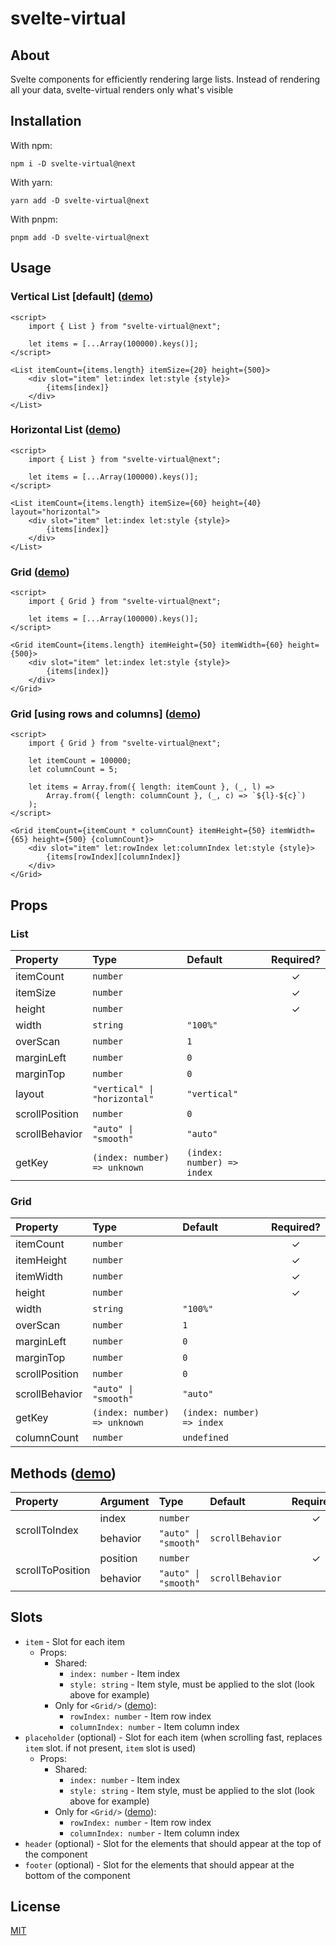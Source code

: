# svelte-virtual

## About

Svelte components for efficiently rendering large lists. Instead of rendering all your data, svelte-virtual renders only what's visible

## Installation

With npm:

```
npm i -D svelte-virtual@next
```

With yarn:

```
yarn add -D svelte-virtual@next
```

With pnpm:

```
pnpm add -D svelte-virtual@next
```

## Usage

### Vertical List [default] ([demo](https://svelte.dev/repl/70b159e914024f869180c28b8e7eb92d))

```svelte
<script>
	import { List } from "svelte-virtual@next";

	let items = [...Array(100000).keys()];
</script>

<List itemCount={items.length} itemSize={20} height={500}>
	<div slot="item" let:index let:style {style}>
		{items[index]}
	</div>
</List>
```

### Horizontal List ([demo](https://svelte.dev/repl/160a5bf2e2a8484c8ffd03b219f5eb27))

```svelte
<script>
	import { List } from "svelte-virtual@next";

	let items = [...Array(100000).keys()];
</script>

<List itemCount={items.length} itemSize={60} height={40} layout="horizontal">
	<div slot="item" let:index let:style {style}>
		{items[index]}
	</div>
</List>
```

### Grid ([demo](https://svelte.dev/repl/8e2b877da06c4532ae50482236abbcac))

```svelte
<script>
	import { Grid } from "svelte-virtual@next";

	let items = [...Array(100000).keys()];
</script>

<Grid itemCount={items.length} itemHeight={50} itemWidth={60} height={500}>
	<div slot="item" let:index let:style {style}>
		{items[index]}
	</div>
</Grid>
```

### Grid [using rows and columns] ([demo](https://svelte.dev/repl/1b2b8cdcb6674f2c8a9e434009f6df3b))

```svelte
<script>
	import { Grid } from "svelte-virtual@next";

	let itemCount = 100000;
	let columnCount = 5;

	let items = Array.from({ length: itemCount }, (_, l) =>
		Array.from({ length: columnCount }, (_, c) => `${l}-${c}`)
	);
</script>

<Grid itemCount={itemCount * columnCount} itemHeight={50} itemWidth={65} height={500} {columnCount}>
	<div slot="item" let:rowIndex let:columnIndex let:style {style}>
		{items[rowIndex][columnIndex]}
	</div>
</Grid>
```

## Props

### List

| Property       | Type                         | Default                    | Required? |
| :------------- | :--------------------------- | :------------------------- | :-------: |
| itemCount      | `number`                     |                            |     ✓     |
| itemSize       | `number`                     |                            |     ✓     |
| height         | `number`                     |                            |     ✓     |
| width          | `string`                     | `"100%"`                   |           |
| overScan       | `number`                     | `1`                        |           |
| marginLeft     | `number`                     | `0`                        |           |
| marginTop      | `number`                     | `0`                        |           |
| layout         | `"vertical" \| "horizontal"` | `"vertical"`               |           |
| scrollPosition | `number`                     | `0`                        |           |
| scrollBehavior | `"auto" \| "smooth"`         | `"auto"`                   |           |
| getKey         | `(index: number) => unknown` | `(index: number) => index` |           |

### Grid

| Property       | Type                         | Default                    | Required? |
| :------------- | :--------------------------- | :------------------------- | :-------: |
| itemCount      | `number`                     |                            |     ✓     |
| itemHeight     | `number`                     |                            |     ✓     |
| itemWidth      | `number`                     |                            |     ✓     |
| height         | `number`                     |                            |     ✓     |
| width          | `string`                     | `"100%"`                   |           |
| overScan       | `number`                     | `1`                        |           |
| marginLeft     | `number`                     | `0`                        |           |
| marginTop      | `number`                     | `0`                        |           |
| scrollPosition | `number`                     | `0`                        |           |
| scrollBehavior | `"auto" \| "smooth"`         | `"auto"`                   |           |
| getKey         | `(index: number) => unknown` | `(index: number) => index` |           |
| columnCount    | `number`                     | `undefined`                |           |

## Methods ([demo](https://svelte.dev/repl/8efc42f67dc5493aabe465c589af62e7))

<table>
	<thead>
		<tr>
			<th align="left">Property</th>
			<th align="left">Argument</th>
			<th align="left">Type</th>
			<th align="left">Default</th>
			<th align="center">Required?</th>
		</tr>
	</thead>
	<tbody>
		<tr>
			<td rowspan="3">scrollToIndex</td>
		</tr>
		<tr>
			<td>index</td>
			<td><code>number</code></td>
			<td></td>
			<td align="center">✓</td>
		</tr>
		<tr>
			<td>behavior</td>
			<td><code>"auto" | "smooth"</code></td>
			<td><code>scrollBehavior</code></td>
			<td align="center"></td>
		</tr>
		<tr>
			<td rowspan="3">scrollToPosition</td>
		</tr>
		<tr>
			<td>position</td>
			<td><code>number</code></td>
			<td></td>
			<td align="center">✓</td>
		</tr>
		<tr>
			<td>behavior</td>
			<td><code>"auto" | "smooth"</code></td>
			<td><code>scrollBehavior</code></td>
			<td align="center"></td>
		</tr>
	</tbody>
</table>

## Slots

-   `item` - Slot for each item
    -   Props:
        -   Shared:
            -   `index: number` - Item index
            -   `style: string` - Item style, must be applied to the slot (look above for example)
        -   Only for `<Grid/>` ([demo](#grid-using-rows-and-columns-demo)):
            -   `rowIndex: number` - Item row index
            -   `columnIndex: number` - Item column index
-   `placeholder` (optional) - Slot for each item (when scrolling fast, replaces `item` slot. if not present, `item` slot is used)
    -   Props:
        -   Shared:
            -   `index: number` - Item index
            -   `style: string` - Item style, must be applied to the slot (look above for example)
        -   Only for `<Grid/>` ([demo](#grid-using-rows-and-columns-demo)):
            -   `rowIndex: number` - Item row index
            -   `columnIndex: number` - Item column index
-   `header` (optional) - Slot for the elements that should appear at the top of the component
-   `footer` (optional) - Slot for the elements that should appear at the bottom of the component

## License

[MIT](./LICENSE)
